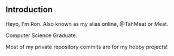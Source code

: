 ## Introduction
Heyo, I'm Ron. Also known as my alias online, @TahMeat or Meat.

Computer Science Graduate.

Most of my private repository commits are for my hobby projects!

